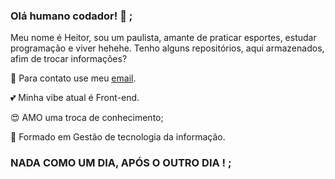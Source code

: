 ### Olá humano codador!  👋 ;

Meu nome é Heitor, sou um paulista, amante de praticar esportes, estudar programação e viver hehehe. Tenho  alguns repositórios,
aqui armazenados, afim de trocar informações?

💬 Para contato use meu [email](mailto:heitorsilvanascimento@hotmail.com).

💕 Minha vibe atual é Front-end.

😍 AMO uma troca de conhecimento;

📘 Formado em Gestão de tecnologia da informação.

### NADA COMO UM DIA, APÓS O OUTRO DIA ! ;
